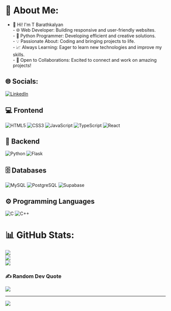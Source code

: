 # 💫 About Me:
- 🌟 Hi! I'm T Barathkalyan<br>- 🌐 Web Developer: Building responsive and user-friendly websites.<br>- 🐍 Python Programmer: Developing efficient and creative solutions.<br>- 💡 Passionate About: Coding and bringing projects to life.<br>- 📈 Always Learning: Eager to learn new technologies and improve my skills.<br>- 🤝 Open to Collaborations: Excited to connect and work on amazing projects!<br>


## 🌐 Socials:
[![LinkedIn](https://img.shields.io/badge/LinkedIn-%230077B5.svg?logo=linkedin&logoColor=white)](https://www.linkedin.com/in/t-barathkalyan-b4253328b/) 

## 💻 Frontend
![HTML5](https://img.shields.io/badge/html5-%23E34F26.svg?style=for-the-badge&logo=html5&logoColor=white)
![CSS3](https://img.shields.io/badge/css3-%231572B6.svg?style=for-the-badge&logo=css3&logoColor=white)
![JavaScript](https://img.shields.io/badge/javascript-%23323330.svg?style=for-the-badge&logo=javascript&logoColor=%23F7DF1E)
![TypeScript](https://img.shields.io/badge/typescript-%23007ACC.svg?style=for-the-badge&logo=typescript&logoColor=white)
![React](https://img.shields.io/badge/react-%2320232a.svg?style=for-the-badge&logo=react&logoColor=%2361DAFB)

## 🧠 Backend
![Python](https://img.shields.io/badge/python-3670A0?style=for-the-badge&logo=python&logoColor=ffdd54)
![Flask](https://img.shields.io/badge/flask-%23000.svg?style=for-the-badge&logo=flask&logoColor=white)

## 🗄️ Databases
![MySQL](https://img.shields.io/badge/mysql-%2300f.svg?style=for-the-badge&logo=mysql&logoColor=white)
![PostgreSQL](https://img.shields.io/badge/postgresql-%23316192.svg?style=for-the-badge&logo=postgresql&logoColor=white)
![Supabase](https://img.shields.io/badge/supabase-%233ECF8E.svg?style=for-the-badge&logo=supabase&logoColor=white)

## ⚙️ Programming Languages
![C](https://img.shields.io/badge/c-%2300599C.svg?style=for-the-badge&logo=c&logoColor=white)
![C++](https://img.shields.io/badge/c++-%2300599C.svg?style=for-the-badge&logo=c%2B%2B&logoColor=white)

# 📊 GitHub Stats:
![](https://github-readme-stats.vercel.app/api?username=Barathkalyan&theme=dark&hide_border=false&include_all_commits=false&count_private=false)<br/>
![](https://github-readme-streak-stats.herokuapp.com/?user=Barathkalyan&theme=dark&hide_border=false)<br/>
![](https://github-readme-stats.vercel.app/api/top-langs/?username=Barathkalyan&theme=dark&hide_border=false&include_all_commits=false&count_private=false&layout=compact)

### ✍️ Random Dev Quote
![](https://quotes-github-readme.vercel.app/api?type=horizontal&theme=radical)

---
[![](https://visitcount.itsvg.in/api?id=Barathkalyan&icon=0&color=13)](https://visitcount.itsvg.in)

<!-- Proudly created with GPRM ( https://gprm.itsvg.in ) -->
